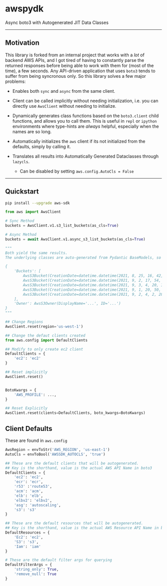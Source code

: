 # awspydk
 Async boto3 with Autogenerated JIT Data Classes

---

## Motivation

This library is forked from an internal project that works with a _lot_ of backend AWS APIs, and I got tired of having to constantly parse the returned responses before being able to work with them for (most of the time), a few seconds. Any API-driven application that uses `boto3` tends to suffer from being syncronous only. So this library solves a few major problems:

- Enables both `sync` and `async` from the same client.

- Client can be called implicitly without needing initialization, i.e. you can directly use `AwsClient` without needing to initialize.

- Dynamically generates class functions based on the `boto3.client` child functions, and allows you to call them. This is useful in `repl` or `ipython` environments where type-hints are _always_ helpful, especially when the names are so long.

- Automatically initializes the `aws` client if its not initialized from the defaults, simply by calling it.

- Translates all results into Automatically Generated Dataclasses through `lazycls`.
    - Can be disabled by setting `aws.config.AutoCls = False`


---

## Quickstart

```bash
pip install --upgrade aws-sdk
```

```python
from aws import AwsClient

# Sync Method
buckets = AwsClient.v1.s3_list_buckets(as_cls=True)

# Async Method
buckets = await AwsClient.v1.async_s3_list_buckets(as_cls=True)

"""
Both yield the same results.
The underlying classes are auto-generated from Pydantic BaseModels, so anything you can do with Pydantic Models, you can do with these.

{
    'Buckets': [
        AwsS3Bucket(CreationDate=datetime.datetime(2021, 8, 25, 16, 42, 46, tzinfo=tzutc()), Name='...'),
        AwsS3Bucket(CreationDate=datetime.datetime(2021, 9, 2, 17, 54, 56, tzinfo=tzutc()), Name='...',
        AwsS3Bucket(CreationDate=datetime.datetime(2021, 9, 3, 4, 20, 10, tzinfo=tzutc()), Name='...'),
        AwsS3Bucket(CreationDate=datetime.datetime(2021, 9, 1, 20, 50, 33, tzinfo=tzutc()), Name='...'),
        AwsS3Bucket(CreationDate=datetime.datetime(2021, 9, 2, 4, 2, 28, tzinfo=tzutc()), Name='...')
    ],
    'Owner': AwsS3Owner(DisplayName='...', ID='...')
}
"""

## Change Regions
AwsClient.reset(region='us-west-1')

## Change the defaut clients created
from aws.config import DefaultClients

## Modify to only create ec2 client
DefaultClients = {
    'ec2': 'ec2'
}

## Reset implicitly
AwsClient.reset()


BotoKwargs = {
    'AWS_PROFILE': ...,
}

## Reset Explicitly
AwsClient.reset(clients=DefaultClients, boto_kwargs=BotoKwargs)


```

## Client Defaults

These are found in `aws.config`

```python
AwsRegion = envToStr('AWS_REGION', 'us-east-1')
AutoCls = envToBool('AWSSDK_AUTOCLS', 'true')

## These are the default clients that will be autogenerated.
## Key is the shorthand, value is the actual AWS API Name in boto3
DefaultClients = {
    'ec2': 'ec2', 
    'ecr': 'ecr', 
    'r53' :'route53', 
    'acm': 'acm',
    'elb': 'elb',
    'elbv2': 'elbv2',
    'asg': 'autoscaling',
    's3': 's3'
}

## These are the default resources that will be autogenerated.
## Key is the shorthand, value is the actual AWS Resource API Name in boto3
DefaultResources = {
    'Ec2': 'ec2',
    'S3': 's3',
    'Iam': 'iam'
}

# These are the default filter args for querying
DefaultFilterArgs = {
    'string_only': True,
    'remove_null': True
}
```